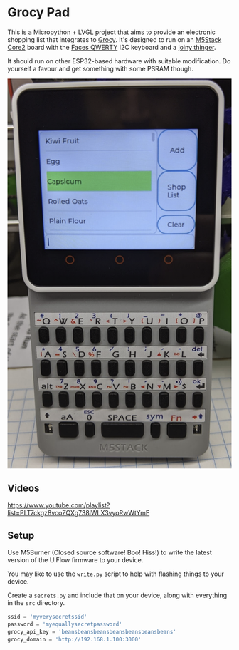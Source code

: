 # Grocy Pad

This is a Micropython + LVGL project that aims to provide an electronic shopping list that integrates to
[Grocy](https://github.com/grocy/grocy). It's designed to run on an [M5Stack Core2](https://www.aliexpress.com/item/1005001664431732.html) board with the [Faces QWERTY](https://www.aliexpress.com/item/4001317282096.html) I2C keyboard and a [joiny thinger](https://www.aliexpress.com/item/4000370323525.html).

It should run on other ESP32-based hardware with suitable modification. Do yourself a favour and get something with some PSRAM though.


![Demonstration of grocy pad running on hardware](img/grocy_pad_image.png "Grocy pad demo")

## Videos

https://www.youtube.com/playlist?list=PLT7ckgz8vcoZQXg738lWLX3vyoRwWtYmF

## Setup

Use M5Burner (Closed source software! Boo! Hiss!) to write the latest version of the UIFlow firmware to your device.

You may like to use the `write.py` script to help with flashing things to your device.

Create a `secrets.py` and include that on your device, along with everything in the `src` directory.

```python
ssid = 'myverysecretssid'
password = 'myequallysecretpassword'
grocy_api_key = 'beansbeansbeansbeansbeansbeansbeans'
grocy_domain = 'http://192.168.1.100:3000'
```